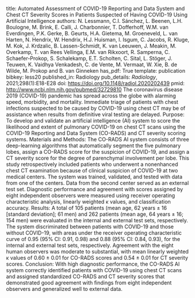 title: Automated Assessment of COVID-19 Reporting and Data System and Chest CT Severity Scores in Patients Suspected of Having COVID-19 Using Artificial Intelligence
authors: N. Lessmann, C.I. Sánchez, L. Beenen, L.H. Boulogne, M. Brink, E. Calli, J. Charbonnier, T. Dofferhoff, W.M. van Everdingen, P.K. Gerke, B. Geurts, H.A. Gietema, M. Groeneveld, L. van Harten, N. Hendrix, W. Hendrix, H.J. Huisman, I. Isgum, C. Jacobs, R. Kluge, M. Kok, J. Krdzalic, B. Lassen-Schmidt, K. van Leeuwen, J. Meakin, M. Overkamp, T. van Rees Vellinga, E.M. van Rikxoort, R. Samperna, C. Schaefer-Prokop, S. Schalekamp, E.T. Scholten, C. Sital, L. Stöger, J. Teuwen, K. Vaidhya Venkadesh, C. de Vente, M. Vermaat, W. Xie, B. de Wilde, M. Prokop and B. van Ginneken
has_pdf: True
template: publication
bibkey: less20
published_in: Radiology
pub_details: <i>Radiology</i>, 2021;298(1):E18-E28
doi: https://doi.org/10.1148/radiol.2020202439
pmid: http://www.ncbi.nlm.nih.gov/pubmed/32729810
The coronavirus disease 2019 (COVID-19) pandemic has spread across the globe with alarming speed, morbidity, and mortality. Immediate triage of patients with chest infections suspected to be caused by COVID-19 using chest CT may be of assistance when results from definitive viral testing are delayed. Purpose: To develop and validate an artificial intelligence (AI) system to score the likelihood and extent of pulmonary COVID-19 on chest CT scans using the COVID-19 Reporting and Data System (CO-RADS) and CT severity scoring systems. Materials and Methods: The CO-RADS AI system consists of three deep-learning algorithms that automatically segment the five pulmonary lobes, assign a CO-RADS score for the suspicion of COVID-19, and assign a CT severity score for the degree of parenchymal involvement per lobe. This study retrospectively included patients who underwent a nonenhanced chest CT examination because of clinical suspicion of COVID-19 at two medical centers. The system was trained, validated, and tested with data from one of the centers. Data from the second center served as an external test set. Diagnostic performance and agreement with scores assigned by eight independent observers were measured using receiver operating characteristic analysis, linearly weighted κ values, and classification accuracy. Results: A total of 105 patients (mean age, 62 years ± 16 [standard deviation]; 61 men) and 262 patients (mean age, 64 years ± 16; 154 men) were evaluated in the internal and external test sets, respectively. The system discriminated between patients with COVID-19 and those without COVID-19, with areas under the receiver operating characteristic curve of 0.95 (95% CI: 0.91, 0.98) and 0.88 (95% CI: 0.84, 0.93), for the internal and external test sets, respectively. Agreement with the eight human observers was moderate to substantial, with mean linearly weighted κ values of 0.60 ± 0.01 for CO-RADS scores and 0.54 ± 0.01 for CT severity scores. Conclusion: With high diagnostic performance, the CO-RADS AI system correctly identified patients with COVID-19 using chest CT scans and assigned standardized CO-RADS and CT severity scores that demonstrated good agreement with findings from eight independent observers and generalized well to external data.

